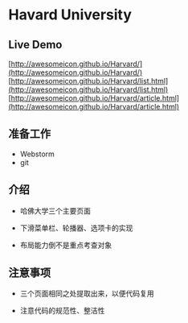 # Havard University

## Live Demo
[http://awesomeicon.github.io/Harvard/](http://awesomeicon.github.io/Harvard/)
[http://awesomeicon.github.io/Harvard/list.html](http://awesomeicon.github.io/Harvard/list.html)
[http://awesomeicon.github.io/Harvard/article.html](http://awesomeicon.github.io/Harvard/article.html)

## 准备工作

* Webstorm
* git

## 介绍

* 哈佛大学三个主要页面

* 下滑菜单栏、轮播器、选项卡的实现

* 布局能力倒不是重点考查对象

## 注意事项

* 三个页面相同之处提取出来，以便代码复用

* 注意代码的规范性、整洁性


